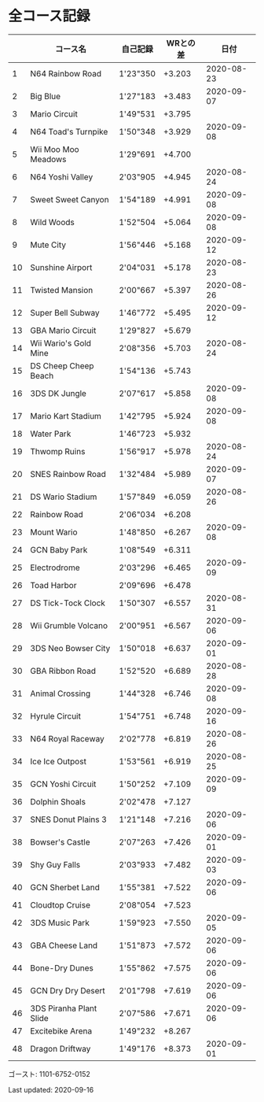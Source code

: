 # 全コース記録

||コース名|自己記録|WRとの差|日付
|--|--|--|--|--|
|1|N64 Rainbow Road|1'23"350|+3.203|2020-08-23|
|2|Big Blue|1'27"183|+3.483|2020-09-07|
|3|Mario Circuit|1'49"531|+3.795||
|4|N64 Toad's Turnpike|1'50"348|+3.929|2020-09-08|
|5|Wii Moo Moo Meadows|1'29"691|+4.700||
|6|N64 Yoshi Valley|2'03"905|+4.945|2020-08-24|
|7|Sweet Sweet Canyon|1'54"189|+4.991|2020-09-08|
|8|Wild Woods|1'52"504|+5.064|2020-09-08|
|9|Mute City|1'56"446|+5.168|2020-09-12|
|10|Sunshine Airport|2'04"031|+5.178|2020-08-23|
|11|Twisted Mansion|2'00"667|+5.397|2020-08-26|
|12|Super Bell Subway|1'46"772|+5.495|2020-09-12|
|13|GBA Mario Circuit|1'29"827|+5.679||
|14|Wii Wario's Gold Mine|2'08"356|+5.703|2020-08-24|
|15|DS Cheep Cheep Beach|1'54"136|+5.743||
|16|3DS DK Jungle|2'07"617|+5.858|2020-09-08|
|17|Mario Kart Stadium|1'42"795|+5.924|2020-09-08|
|18|Water Park|1'46"723|+5.932||
|19|Thwomp Ruins|1'56"917|+5.978|2020-08-24|
|20|SNES Rainbow Road|1'32"484|+5.989|2020-09-07|
|21|DS Wario Stadium|1'57"849|+6.059|2020-08-26|
|22|Rainbow Road|2'06"034|+6.208||
|23|Mount Wario|1'48"850|+6.267|2020-09-08|
|24|GCN Baby Park|1'08"549|+6.311||
|25|Electrodrome|2'03"296|+6.465|2020-09-09|
|26|Toad Harbor|2'09"696|+6.478||
|27|DS Tick-Tock Clock|1'50"307|+6.557|2020-08-31|
|28|Wii Grumble Volcano|2'00"951|+6.567|2020-09-06|
|29|3DS Neo Bowser City|1'50"018|+6.637|2020-09-01|
|30|GBA Ribbon Road|1'52"520|+6.689|2020-08-28|
|31|Animal Crossing|1'44"328|+6.746|2020-09-08|
|32|Hyrule Circuit|1'54"751|+6.748|2020-09-16|
|33|N64 Royal Raceway|2'02"778|+6.819|2020-08-26|
|34|Ice Ice Outpost|1'53"561|+6.919|2020-08-25|
|35|GCN Yoshi Circuit|1'50"252|+7.109|2020-09-09|
|36|Dolphin Shoals|2'02"478|+7.127||
|37|SNES Donut Plains 3|1'21"148|+7.216|2020-09-06|
|38|Bowser's Castle|2'07"263|+7.426|2020-09-01|
|39|Shy Guy Falls|2'03"933|+7.482|2020-09-03|
|40|GCN Sherbet Land|1'55"381|+7.522|2020-09-06|
|41|Cloudtop Cruise|2'08"054|+7.523||
|42|3DS Music Park|1'59"923|+7.550|2020-09-05|
|43|GBA Cheese Land|1'51"873|+7.572|2020-09-06|
|44|Bone-Dry Dunes|1'55"862|+7.575|2020-09-06|
|45|GCN Dry Dry Desert|2'01"798|+7.619|2020-09-06|
|46|3DS Piranha Plant Slide|2'07"586|+7.671|2020-09-06|
|47|Excitebike Arena|1'49"232|+8.267||
|48|Dragon Driftway|1'49"176|+8.373|2020-09-01|

ゴースト: 1101-6752-0152

Last updated: 2020-09-16
